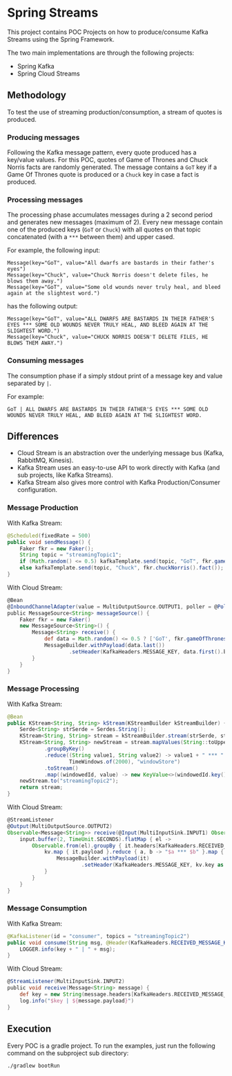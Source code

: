 # Spring Streams

This project contains POC Projects on how to produce/consume Kafka Streams using
the Spring Framework.

The two main implementations are through the following projects:

* Spring Kafka
* Spring Cloud Streams

## Methodology

To test the use of streaming production/consumption, a stream of quotes is
produced.

### Producing messages

Following the Kafka message pattern, every quote produced has a key/value
values. For this POC, quotes of Game of Thrones and Chuck Norris facts are
randomly generated. The message contains a `GoT` key if a Game Of Thrones quote
is produced or a `Chuck` key in case a fact is produced.

### Processing messages

The processing phase accumulates messages during a 2 second period and generates
new messages (maximum of 2). Every new message contain one of the produced keys
(`GoT` or `Chuck`) with all quotes on that topic concatenated (with a ` *** `
between them) and upper cased.

For example, the following input:

    Message(key="GoT", value="All dwarfs are bastards in their father's eyes")
    Message(key="Chuck", value="Chuck Norris doesn't delete files, he blows them away.")
    Message(key="GoT", value="Some old wounds never truly heal, and bleed again at the slightest word.")

has the following output:

    Message(key="GoT", value="ALL DWARFS ARE BASTARDS IN THEIR FATHER'S EYES *** SOME OLD WOUNDS NEVER TRULY HEAL, AND BLEED AGAIN AT THE SLIGHTEST WORD.")
    Message(key="Chuck", value="CHUCK NORRIS DOESN'T DELETE FILES, HE BLOWS THEM AWAY.")

### Consuming messages

The consumption phase if a simply stdout print of a message key and value separated by
`|`.

For example:

    GoT | ALL DWARFS ARE BASTARDS IN THEIR FATHER'S EYES *** SOME OLD WOUNDS NEVER TRULY HEAL, AND BLEED AGAIN AT THE SLIGHTEST WORD.

## Differences

* Cloud Stream is an abstraction over the underlying message bus (Kafka, RabbitMQ, Kinesis).
* Kafka Stream uses an easy-to-use API to work directly with Kafka (and sub projects, like Kafka Streams).
* Kafka Stream also gives more control with Kafka Production/Consumer configuration.

### Message Production

With Kafka Stream:

```java
@Scheduled(fixedRate = 500)
public void sendMessage() {
    Faker fkr = new Faker();
    String topic = "streamingTopic1";
    if (Math.random() <= 0.5) kafkaTemplate.send(topic, "GoT", fkr.gameOfThrones().quote());
    else kafkaTemplate.send(topic, "Chuck", fkr.chuckNorris().fact());
}
```
With Cloud Stream:

```groovy
@Bean
@InboundChannelAdapter(value = MultiOutputSource.OUTPUT1, poller = @Poller(fixedDelay = "500", maxMessagesPerPoll = "1"))
public MessageSource<String> messageSource() {
    Faker fkr = new Faker()
    new MessageSource<String>() {
        Message<String> receive() {
            def data = Math.random() <= 0.5 ? ['GoT', fkr.gameOfThrones().quote()] : ['Chuck', fkr.chuckNorris().fact()]
            MessageBuilder.withPayload(data.last())
                    .setHeader(KafkaHeaders.MESSAGE_KEY, data.first().bytes).build()
        }
    }
}
```

### Message Processing

With Kafka Stream:

```java
@Bean
public KStream<String, String> kStream(KStreamBuilder kStreamBuilder) {
    Serde<String> strSerde = Serdes.String();
    KStream<String, String> stream = kStreamBuilder.stream(strSerde, strSerde, "streamingTopic1");
    KStream<String, String> newStream = stream.mapValues(String::toUpperCase)
            .groupByKey()
            .reduce((String value1, String value2) -> value1 + " *** " + value2,
                    TimeWindows.of(2000), "windowStore")
            .toStream()
            .map((windowedId, value) -> new KeyValue<>(windowedId.key(), value));
    newStream.to("streamingTopic2");
    return stream;
}
```
With Cloud Stream:

```groovy
@StreamListener
@Output(MultiOutputSource.OUTPUT2)
Observable<Message<String>> receive(@Input(MultiInputSink.INPUT1) Observable<Message<String>> input) {
    input.buffer(2, TimeUnit.SECONDS).flatMap { el ->
        Observable.from(el).groupBy { it.headers[KafkaHeaders.RECEIVED_MESSAGE_KEY] as List<Byte> }.flatMap { kv ->
            kv.map { it.payload }.reduce { a, b -> "$a *** $b" }.map {
                MessageBuilder.withPayload(it)
                        .setHeader(KafkaHeaders.MESSAGE_KEY, kv.key as byte[]).build()
            }
        }
    }
}
```

### Message Consumption

With Kafka Stream:

```java
@KafkaListener(id = "consumer", topics = "streamingTopic2")
public void consume(String msg, @Header(KafkaHeaders.RECEIVED_MESSAGE_KEY) String key) {
    LOGGER.info(key + " | " + msg);
}
```
With Cloud Stream:

```groovy
@StreamListener(MultiInputSink.INPUT2)
public void receive(Message<String> message) {
    def key = new String(message.headers[KafkaHeaders.RECEIVED_MESSAGE_KEY] as byte[], 'UTF-8')
    log.info("$key | ${message.payload}")
}
```

## Execution

Every POC is a gradle project. To run the examples, just run the following
command on the subproject sub directory:

    ./gradlew bootRun

